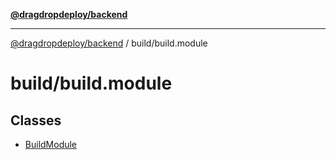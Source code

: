 [**@dragdropdeploy/backend**](../../README.md)

***

[@dragdropdeploy/backend](../../README.md) / build/build.module

# build/build.module

## Classes

- [BuildModule](classes/BuildModule.md)
